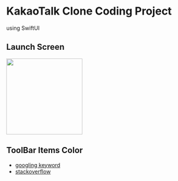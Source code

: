 # KakaoTalk Clone Coding Project
using SwiftUI

## Launch Screen
<img src="https://user-images.githubusercontent.com/83416999/121695555-1eaf9d80-cb06-11eb-9cf4-26a791c197cf.png" width="200rem">

## ToolBar Items Color
- [googling keyword](https://www.google.com/search?q=swiftui+toolbar+item+color)
- [stackoverflow](https://stackoverflow.com/questions/64467504/how-to-change-color-of-toolbaritem-with-navigationbarleading-placement-in-swiftu)
